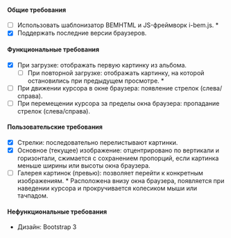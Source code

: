 #### Общие требования

- [ ] Использовать шаблонизатор BEMHTML и JS-фреймворк i-bem.js. *
- [x] Поддержать последние версии браузеров.

#### Функциональные требования

- [x] При загрузке: отображать первую картинку из альбома.
    - [ ] При повторной загрузке: отображать картинку, на которой остановились при предыдущем просмотре. *
- [ ] При движении курсора в окне браузера: появление стрелок (слева/справа).
- [ ] При перемещении курсора за пределы окна браузера: пропадание стрелок (слева/справа).

#### Пользовательские требования

- [x] Стрелки: последовательно перелистывают картинки.
- [x] Основное (текущее) изображение: отцентрировано по вертикали и горизонтали, сжимается с сохранением пропорций, если картинка меньше ширины или высоты окна браузера.
- [ ] Галерея картинок (превью): позволяет перейти к конкретным изображениям. * 
    Расположена внизу окна браузера, появляется при наведении курсора и прокручивается колесиком мыши или тачпадом.

#### Нефункциональные требования

- Дизайн: Bootstrap 3